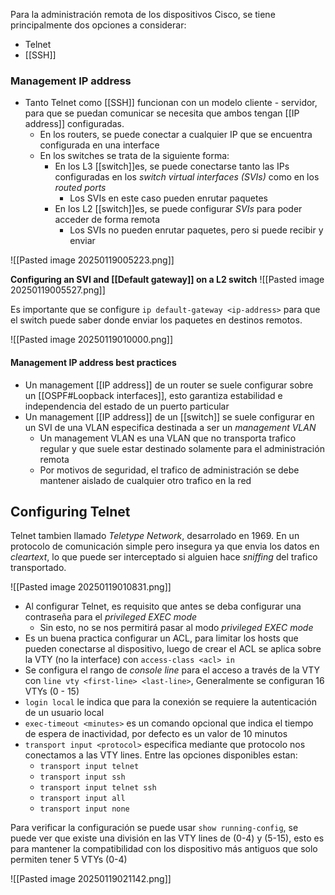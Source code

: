 Para la administración remota de los dispositivos Cisco, se tiene principalmente dos opciones a considerar:
- Telnet 
- [[SSH]] 

### Management IP address 
- Tanto Telnet como [[SSH]] funcionan con un modelo cliente - servidor, para que se puedan comunicar se necesita que ambos tengan [[IP address]] configuradas.
	- En los routers, se puede conectar a cualquier IP que se encuentra configurada en una interface
	- En los switches se trata de la siguiente forma:
		- En los L3 [[switch]]es, se puede conectarse tanto las IPs configuradas en los _switch virtual interfaces (SVIs)_ como en los _routed ports_
			- Los SVIs en este caso pueden enrutar paquetes
		- En los L2 [[switch]]es, se puede configurar _SVIs_ para poder acceder de forma remota 
			- Los SVIs no pueden enrutar paquetes, pero si puede recibir y enviar

![[Pasted image 20250119005223.png]]

**Configuring an SVI and [[Default gateway]] on a L2 switch**
![[Pasted image 20250119005527.png]]

Es importante que se configure `ip default-gateway <ip-address>` para que el switch puede saber donde enviar los paquetes en destinos remotos. 


![[Pasted image 20250119010000.png]]

#### Management IP address best practices 
- Un management [[IP address]] de un router se suele configurar sobre un [[OSPF#Loopback interfaces]], esto garantiza  estabilidad e independencia del estado de un puerto particular 
- Un management [[IP address]] de un [[switch]] se suele configurar en un SVI de una VLAN especifica destinada a ser un _management VLAN_
	- Un management VLAN es una VLAN que no transporta trafico regular y que suele estar destinado solamente para el administración remota 
	- Por motivos de seguridad, el trafico de administración se debe mantener aislado de cualquier otro trafico en la red 

## Configuring Telnet 
Telnet tambien llamado _Teletype Network_, desarrolado en 1969. En un protocolo de comunicación simple pero insegura ya que envia los datos en _cleartext_, lo que puede ser interceptado si alguien hace _sniffing_ del trafico transportado. 

![[Pasted image 20250119010831.png]]

- Al configurar Telnet, es requisito que antes se deba configurar una contraseña para el _privileged EXEC mode_
	- Sin esto, no se nos permitirá pasar al modo _privileged EXEC mode_
- Es un buena practica configurar un ACL, para limitar los hosts que pueden conectarse al dispositivo, luego de crear el ACL se aplica sobre la VTY (no la interface) con `access-class <acl> in`
- Se configura el rango de _console line_ para el acceso a través de la VTY con `line vty <first-line> <last-line>`, Generalmente se configuran 16 VTYs (0 - 15)
- `login local` le indica que para la conexión se requiere la autenticación de un usuario local 
- `exec-timeout <minutes>` es un comando opcional  que indica el tiempo  de espera de inactividad, por defecto es un valor de 10 minutos
- `transport input <protocol>` especifica mediante que protocolo nos conectamos a las VTY lines. Entre las opciones disponibles estan:
	- `transport input telnet`
	- `transport input ssh`
	- `transport input telnet ssh`
	- `transport input all`
	- `transport input none`

Para verificar la configuración se puede usar `show running-config`, se puede ver que existe una división en las VTY lines de (0-4) y (5-15), esto es para mantener la compatibilidad con los dispositivo más antiguos que solo permiten tener 5 VTYs (0-4)

![[Pasted image 20250119021142.png]]

